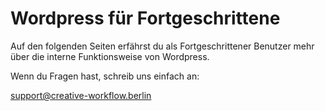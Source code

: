 # Wordpress für Fortgeschrittene

Auf den folgenden Seiten erfährst du als Fortgeschrittener Benutzer mehr über die interne Funktionsweise von Wordpress.

Wenn du Fragen hast, schreib uns einfach an:

[support@creative-workflow.berlin](mailto:support@creative-workflow.berlin)
